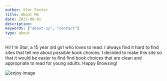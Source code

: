 ```yaml
---
author: Star Foster
title: About Me
date: 2022-08-01
description:
keywords: ["about-us", "contact"]
type: about
---
```


Hi! I'm Star, a 15 year old girl who loves to read. I always find it hard to find sites that tell me about possible book choices. I decided to make this site so that it would be easier to find find book choices that are clean and appropriate to read for young adults. Happy Browsing!

![enjoy image](/enjoy-hands.jpg)
